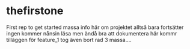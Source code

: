 # thefirstone
First rep to get started
massa info här om projektet alltså
bara fortsätter
ingen kommer nånsin läsa men ändå bra att dokumentera
här kommr tilläggen för feature_1 tog även bort rad 3 massa....

